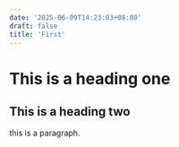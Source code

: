 ```yaml
---
date: '2025-06-09T14:23:03+08:00'
draft: false
title: 'First'
---
```


# This is a heading one
## This is a heading two

this is a paragraph.
